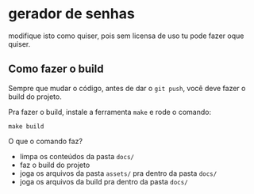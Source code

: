 # gerador de senhas

modifique isto como quiser, pois sem licensa de uso tu pode fazer oque quiser.

## Como fazer o build

Sempre que mudar o código, antes de dar o `git push`, você deve fazer o build do projeto.

Pra fazer o build, instale a ferramenta `make` e rode o comando:

```
make build
```

O que o comando faz?

- limpa os conteúdos da pasta `docs/`
- faz o build do projeto
- joga os arquivos da pasta `assets/` pra dentro da pasta `docs/`
- joga os arquivos da build pra dentro da pasta `docs/`
